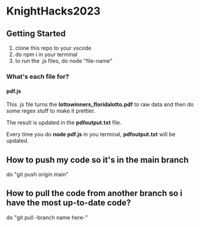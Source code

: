 # KnightHacks2023

## Getting Started

1. clone this repo to your vscode
2. do  npm i in your terminal
3. to run the .js files,  do node "file-name"

### What's each file for?

#### pdf.js

This .js file turns the **lottowinners_floridalotto.pdf** to raw data and then do some regex stuff to make it prettier.
 
The result is updated in the **pdfoutput.txt** file.

Every time you do **node pdf.js** in you terminal, **pdfoutput.txt** will be updated.


## How to push my code so it's in the main branch

do "git push origin main"

## How to pull the code from another branch so i have the most up-to-date code?

do "git pull -branch name here-"